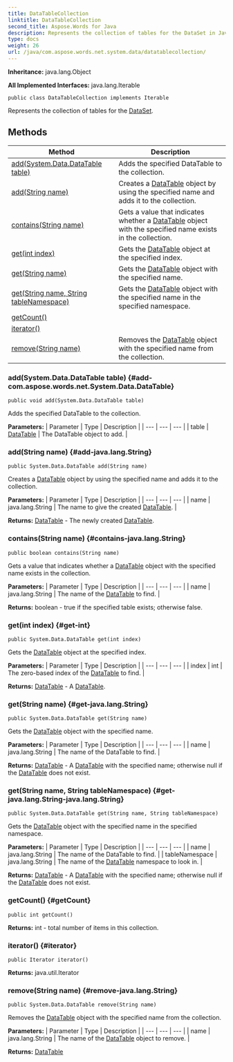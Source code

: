 ```yaml
---
title: DataTableCollection
linktitle: DataTableCollection
second_title: Aspose.Words for Java
description: Represents the collection of tables for the DataSet in Java.
type: docs
weight: 26
url: /java/com.aspose.words.net.system.data/datatablecollection/
---
```


**Inheritance:**
java.lang.Object

**All Implemented Interfaces:**
java.lang.Iterable
```
public class DataTableCollection implements Iterable
```

Represents the collection of tables for the [DataSet](../../com.aspose.words.net.system.data/dataset/).
## Methods

| Method | Description |
| --- | --- |
| [add(System.Data.DataTable table)](#add-com.aspose.words.net.System.Data.DataTable) | Adds the specified DataTable to the collection. |
| [add(String name)](#add-java.lang.String) | Creates a [DataTable](../../com.aspose.words.net.system.data/datatable/) object by using the specified name and adds it to the collection. |
| [contains(String name)](#contains-java.lang.String) | Gets a value that indicates whether a [DataTable](../../com.aspose.words.net.system.data/datatable/) object with the specified name exists in the collection. |
| [get(int index)](#get-int) | Gets the [DataTable](../../com.aspose.words.net.system.data/datatable/) object at the specified index. |
| [get(String name)](#get-java.lang.String) | Gets the [DataTable](../../com.aspose.words.net.system.data/datatable/) object with the specified name. |
| [get(String name, String tableNamespace)](#get-java.lang.String-java.lang.String) | Gets the [DataTable](../../com.aspose.words.net.system.data/datatable/) object with the specified name in the specified namespace. |
| [getCount()](#getCount) |  |
| [iterator()](#iterator) |  |
| [remove(String name)](#remove-java.lang.String) | Removes the [DataTable](../../com.aspose.words.net.system.data/datatable/) object with the specified name from the collection. |
### add(System.Data.DataTable table) {#add-com.aspose.words.net.System.Data.DataTable}
```
public void add(System.Data.DataTable table)
```


Adds the specified DataTable to the collection.

**Parameters:**
| Parameter | Type | Description |
| --- | --- | --- |
| table | [DataTable](../../com.aspose.words.net.system.data/datatable/) | The DataTable object to add. |

### add(String name) {#add-java.lang.String}
```
public System.Data.DataTable add(String name)
```


Creates a [DataTable](../../com.aspose.words.net.system.data/datatable/) object by using the specified name and adds it to the collection.

**Parameters:**
| Parameter | Type | Description |
| --- | --- | --- |
| name | java.lang.String | The name to give the created [DataTable](../../com.aspose.words.net.system.data/datatable/). |

**Returns:**
[DataTable](../../com.aspose.words.net.system.data/datatable/) - The newly created [DataTable](../../com.aspose.words.net.system.data/datatable/).
### contains(String name) {#contains-java.lang.String}
```
public boolean contains(String name)
```


Gets a value that indicates whether a [DataTable](../../com.aspose.words.net.system.data/datatable/) object with the specified name exists in the collection.

**Parameters:**
| Parameter | Type | Description |
| --- | --- | --- |
| name | java.lang.String | The name of the [DataTable](../../com.aspose.words.net.system.data/datatable/) to find. |

**Returns:**
boolean - true if the specified table exists; otherwise false.
### get(int index) {#get-int}
```
public System.Data.DataTable get(int index)
```


Gets the [DataTable](../../com.aspose.words.net.system.data/datatable/) object at the specified index.

**Parameters:**
| Parameter | Type | Description |
| --- | --- | --- |
| index | int | The zero-based index of the [DataTable](../../com.aspose.words.net.system.data/datatable/) to find. |

**Returns:**
[DataTable](../../com.aspose.words.net.system.data/datatable/) - A [DataTable](../../com.aspose.words.net.system.data/datatable/).
### get(String name) {#get-java.lang.String}
```
public System.Data.DataTable get(String name)
```


Gets the [DataTable](../../com.aspose.words.net.system.data/datatable/) object with the specified name.

**Parameters:**
| Parameter | Type | Description |
| --- | --- | --- |
| name | java.lang.String | The name of the DataTable to find. |

**Returns:**
[DataTable](../../com.aspose.words.net.system.data/datatable/) - A [DataTable](../../com.aspose.words.net.system.data/datatable/) with the specified name; otherwise null if the [DataTable](../../com.aspose.words.net.system.data/datatable/) does not exist.
### get(String name, String tableNamespace) {#get-java.lang.String-java.lang.String}
```
public System.Data.DataTable get(String name, String tableNamespace)
```


Gets the [DataTable](../../com.aspose.words.net.system.data/datatable/) object with the specified name in the specified namespace.

**Parameters:**
| Parameter | Type | Description |
| --- | --- | --- |
| name | java.lang.String | The name of the DataTable to find. |
| tableNamespace | java.lang.String | The name of the [DataTable](../../com.aspose.words.net.system.data/datatable/) namespace to look in. |

**Returns:**
[DataTable](../../com.aspose.words.net.system.data/datatable/) - A [DataTable](../../com.aspose.words.net.system.data/datatable/) with the specified name; otherwise null if the [DataTable](../../com.aspose.words.net.system.data/datatable/) does not exist.
### getCount() {#getCount}
```
public int getCount()
```




**Returns:**
int - total number of items in this collection.
### iterator() {#iterator}
```
public Iterator iterator()
```




**Returns:**
java.util.Iterator
### remove(String name) {#remove-java.lang.String}
```
public System.Data.DataTable remove(String name)
```


Removes the [DataTable](../../com.aspose.words.net.system.data/datatable/) object with the specified name from the collection.

**Parameters:**
| Parameter | Type | Description |
| --- | --- | --- |
| name | java.lang.String | The name of the [DataTable](../../com.aspose.words.net.system.data/datatable/) object to remove. |

**Returns:**
[DataTable](../../com.aspose.words.net.system.data/datatable/)
